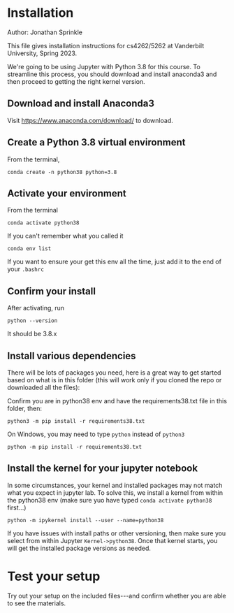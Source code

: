 # Installation
Author: Jonathan Sprinkle

This file gives installation instructions for cs4262/5262 at Vanderbilt University, Spring 2023.

We're going to be using Jupyter with Python 3.8 for this course. To streamline this process, you should download and install anaconda3 and then proceed to getting the right kernel version.

## Download and install Anaconda3 

Visit https://www.anaconda.com/download/ to download. 

## Create a Python 3.8 virtual environment

From the terminal,

```
conda create -n python38 python=3.8
```

## Activate your environment

From the terminal
```
conda activate python38
```

If you can't remember what you called it

```
conda env list
```

If you want to ensure your get this env all the time, just add it to the end of your `.bashrc`

## Confirm your install
After activating, run

```
python --version
```
It should be 3.8.x

## Install various dependencies

There will be lots of packages you need, here is a great way to get started based on what is in this folder (this will work only if you cloned the repo or downloaded all the files):

Confirm you are in python38 env and have the requirements38.txt file in this folder, then:
```
python3 -m pip install -r requirements38.txt
```
On Windows, you may need to type `python` instead of `python3`
```
python -m pip install -r requirements38.txt
```

## Install the kernel for your jupyter notebook
In some circumstances, your kernel and installed packages may not match what you expect in jupyter lab. To solve this, we install a kernel from within the python38 env (make sure yuo have typed `conda activate python38` first...)
```
python -m ipykernel install --user --name=python38
```
If you have issues with install paths or other versioning, then make sure you select from within Jupyter `Kernel->python38`. Once that kernel starts, you will get the installed package versions as needed.

# Test your setup
Try out your setup on the included files---and confirm whether you are able to see the materials.

